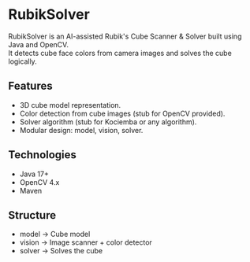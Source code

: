 # RubikSolver

RubikSolver is an AI-assisted Rubik's Cube Scanner & Solver built using Java and OpenCV.  
It detects cube face colors from camera images and solves the cube logically.

## Features

- 3D cube model representation.
- Color detection from cube images (stub for OpenCV provided).
- Solver algorithm (stub for Kociemba or any algorithm).
- Modular design: model, vision, solver.

## Technologies

- Java 17+
- OpenCV 4.x
- Maven

## Structure

- model → Cube model
- vision → Image scanner + color detector
- solver → Solves the cube


